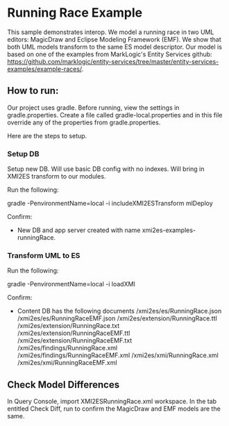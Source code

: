 # Running Race Example

This sample demonstrates interop. We model a running race in two UML editors: MagicDraw and Eclipse Modeling Framework (EMF). We show that both UML models transform to the same ES model descriptor. Our model is based on one of the examples from MarkLogic's Entity Services github: <https://github.com/marklogic/entity-services/tree/master/entity-services-examples/example-races/>. 

## How to run:

Our project uses gradle. Before running, view the settings in gradle.properties. Create a file called gradle-local.properties and in this file override any of the properties from gradle.properties.

Here are the steps to setup.

### Setup DB
Setup new DB. Will use basic DB config with no indexes. Will bring in XMI2ES transform to our modules.

Run the following:

gradle -PenvironmentName=local -i includeXMI2ESTransform mlDeploy

Confirm:
- New DB and app server created with name xmi2es-examples-runningRace.

### Transform UML to ES

Run the following:

gradle -PenvironmentName=local -i loadXMI

Confirm:
- Content DB has the following documents
/xmi2es/es/RunningRace.json
/xmi2es/es/RunningRaceEMF.json
/xmi2es/extension/RunningRace.ttl
/xmi2es/extension/RunningRace.txt
/xmi2es/extension/RunningRaceEMF.ttl
/xmi2es/extension/RunningRaceEMF.txt
/xmi2es/findings/RunningRace.xml
/xmi2es/findings/RunningRaceEMF.xml
/xmi2es/xmi/RunningRace.xml
/xmi2es/xmi/RunningRaceEMF.xml

## Check Model Differences
In Query Console, import XMI2ESRunningRace.xml workspace. In the tab entitled Check Diff, run to confirm the MagicDraw and EMF models are the same.

